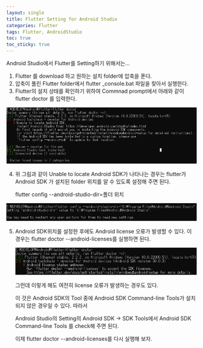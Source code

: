 ```yaml
---
layout: single
title: Flutter Setting for Android Studio
categories: Flutter
tags: Flutter, AndroidStudio
toc: true  
toc_sticky: true
---
```




Android Studio에서 Flutter를 Setting하기 위해서는...

1. Flutter 를 download 하고 원하는 설치 folder에 압축을 푼다.
2. 압축이 풀린 Flutter folder에서 flutter _console.bat 파일을 찾아서 실행한다.
3. Flutter의 설치 상태를 확인하기 위하여 Commnad prompt에서 아래와 같이 flutter doctor 를 입력한다.

![flutterdoctor](https://github.com/nacallmania/nacallmania.github.io/blob/master/images/flutterdoctor.png)



4. 위 그림과 같이 Unable to locate Android SDK가 나타나는 경우는 flutter가 Android SDK 가 설치된 folder 위치를 알 수 있도록 설정해 주면 된다.   

   flutter config --android-studio-dir=폴더 위치 

![flutterdoctor2](https://github.com/nacallmania/nacallmania.github.io/blob/master/images/flutterdoctor2.png)

5. Android SDK위치를 설정한 후에도 Android license 오류가 발생할 수 있다. 이 경우는 flutter doctor --android-licenses를 실행하면 된다. 

   ![flutterdoctor3](https://github.com/nacallmania/nacallmania.github.io/blob/master/images/flutterdoctor3.png)

   그런데 이렇게 해도 여전히 license 오류가 발생하는 경우도 있다.  

   이 것은 Android SDK의 Tool 중에 Android SDK Command-line Tools가 설치되지 않은 경우일 수 있다. 따라서 

   Android Studio의 Setting의 Android SDK -> SDK Tools에서 Android SDK Command-line Tools 를  check해 주면 된다.

   이제 flutter doctor --android-licenses를 다시 실행해 보자.

   
